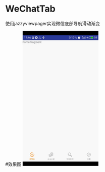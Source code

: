# WeChatTab
使用jazzyviewpager实现微信底部导航滑动渐变


#效果图
![](https://github.com/a741762308/WeChatTab/raw/master/screenshoot/shoot.gif)
